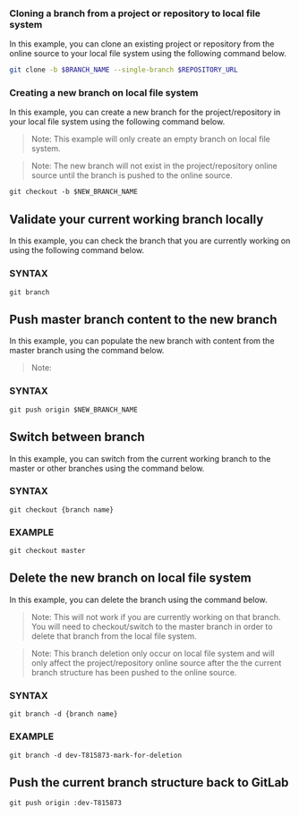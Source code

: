 ### Cloning a branch from a project or repository to local file system

In this example, you can clone an existing project or repository from the
online source to your local file system using the following command
below.

```sh
git clone -b $BRANCH_NAME --single-branch $REPOSITORY_URL
```

### Creating a new branch on local file system

In this example, you can create a new branch for the project/repository in your
local file system using the following command below.

> Note: This example will only create an empty branch on local file system.

> Note: The new branch will not exist in the project/repository online
source until the branch is pushed to the online source.

```shell
git checkout -b $NEW_BRANCH_NAME
```


## Validate your current working branch locally

In this example, you can check the branch that you are currently working on
using the following command below.

### SYNTAX

```shell
git branch
```

## Push master branch content to the new branch

In this example, you can populate the new branch with content from the master
branch using the command below.

> Note:

### SYNTAX

```shell
git push origin $NEW_BRANCH_NAME
```

## Switch between branch

In this example, you can switch from the current working branch to the master
or other branches using the command below.

### SYNTAX

```shell
git checkout {branch name}
```

### EXAMPLE

```shell
git checkout master
```

## Delete the new branch on local file system

In this example, you can delete the branch using the command below.

> Note: This will not work if you are currently working on that branch. You
will need to checkout/switch to the master branch in order to delete that
branch from the local file system.

> Note: This branch deletion only occur on local file system and will only
affect the project/repository online source after the the current branch
structure has been pushed to the online source.

### SYNTAX

```shell
git branch -d {branch name}
```

### EXAMPLE

```shell
git branch -d dev-T815873-mark-for-deletion
```

## Push the current branch structure back to GitLab

```shell
git push origin :dev-T815873
```